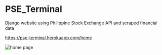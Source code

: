 # PSE_Terminal
Django website using Philippine Stock Exchange API and scraped financial data

https://pse-terminal.herokuapp.com/home

![home page](https://user-images.githubusercontent.com/65214402/128023388-b9dc86fc-ac83-4d61-a4b3-6d45a8a22de6.png)
